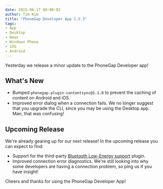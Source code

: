 ```yaml
---
date: 2015-06-17 08:00:02
author: Tim Kim
title: "PhoneGap Developer App 1.5.3"
tags:
- App
- Desktop 
- News
- Windows Phone
- iOS
- Android
---
```


Yesterday we release a minor update to the PhoneGap Developer app!

## What's New

- Bumped `phonegap-plugin-contentsync@1.1.0` to prevent the caching of content on Android and iOS.
- Improved error dialog when a connection fails. We no longer suggest that you upgrade the CLI, since you may be using the Desktop app. Man, that was confusing!

## Upcoming Release

We're already gearing up for our next release! In the upcoming release you can expect to find:

- Support for the third-party [Bluetooth Low-Energy support](https://github.com/don/cordova-plugin-ble-central) plugin.
- Improved connection error diagnostics. We're still looking into why some developers are having a connection problem, so ping us if you have insight!

Cheers and thanks for using the PhoneGap Developer App!
